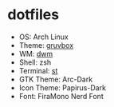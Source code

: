 
# dotfiles

- OS: Arch Linux
- Theme: [gruvbox](https://github.com/morhetz/gruvbox)
- WM: [dwm](https://dwm.suckless.org/)
- Shell: zsh
- Terminal: [st](https://st.suckless.org/)
- GTK Theme: Arc-Dark
- Icon Theme: Papirus-Dark
- Font: FiraMono Nerd Font

